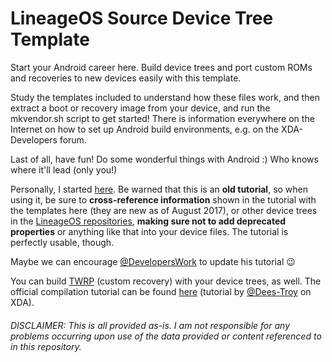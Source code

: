 # LineageOS Source Device Tree Template

Start your Android career here. Build device trees and port custom ROMs and recoveries to new devices easily with this template.

Study the templates included to understand how these files work, and then extract a boot or recovery image from your device, and run the mkvendor.sh script to get started! There is information everywhere on the Internet on how to set up Android build environments, e.g. on the XDA-Developers forum.

Last of all, have fun! Do some wonderful things with Android :) Who knows where it'll lead (only you!)


Personally, I started [here](https://developerswork.github.io/works/GUIDES/AndrodDeviceTree/#). Be warned that this is an **old tutorial**, so when using it, be sure to **cross-reference information** shown in the tutorial with the templates here (they are new as of August 2017), or other device trees in the [LineageOS repositories](https://github.com/LineageOS?utf8=✓&q=android_device), **making sure not to add deprecated properties** or anything like that into your device files. The tutorial is perfectly usable, though.

Maybe we can encourage [@DevelopersWork](https://github.com/DevelopersWork) to update his tutorial :wink:

You can build [TWRP](https://twrp.me/) (custom recovery) with your device trees, as well. The official compilation tutorial can be found [here](https://forum.xda-developers.com/showthread.php?t=1943625) (tutorial by [@Dees-Troy](https://github.com/Dees-Troy) on XDA).

###### DISCLAIMER: This is all provided as-is. I am not responsible for any problems occurring upon use of the data provided or content referenced to in this repository.
